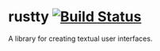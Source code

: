 # rustty [![Build Status](https://travis-ci.org/cpjreynolds/rustty.svg?branch=master)](https://travis-ci.org/cpjreynolds/rustty)

A library for creating textual user interfaces.
